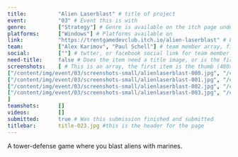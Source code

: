 ```yaml
---
title:          "Alien Laserblast" # title of project
event:          "03" # Event this is with
genre:          ["Strategy"] # Genre is available on the itch page under more information
platforms:      ["Windows"] # Platforms available on
link:           "https://trentgamedevclub.itch.io/alien-laserblast" # Link to ITCH page
team:           ["Alex Karimov", "Paul Schell"] # team member array, first and last name only, will auto match against previous entries eventually
social:         [""] # twtter, or facebook social link for team member. This can be an array to match the team array
need-title:     false # Does the item need a title image, or is the first image in the screenshots it
screenshots:    [ # This is an array, the first item is the thumb (480x270), and the second is the screenshot (1920x1080)
["/content/img/event/03/screenshots-small/alienlaserblast-000.jpg", "/content/img/event/03/screenshots/alienlaserblast-000.jpg"],
["/content/img/event/03/screenshots-small/alienlaserblast-001.jpg", "/content/img/event/03/screenshots/alienlaserblast-001.jpg"],
["/content/img/event/03/screenshots-small/alienlaserblast-002.jpg", "/content/img/event/03/screenshots/alienlaserblast-002.jpg"],
["/content/img/event/03/screenshots-small/alienlaserblast-003.jpg", "/content/img/event/03/screenshots/alienlaserblast-003.jpg"]
]
teamshots:      []
videos:         []
submitted:      true # Was this submission finished and submitted
titlebar:       title-023.jpg #this is the header for the page
---
```

A tower-defense game where you blast aliens with marines.